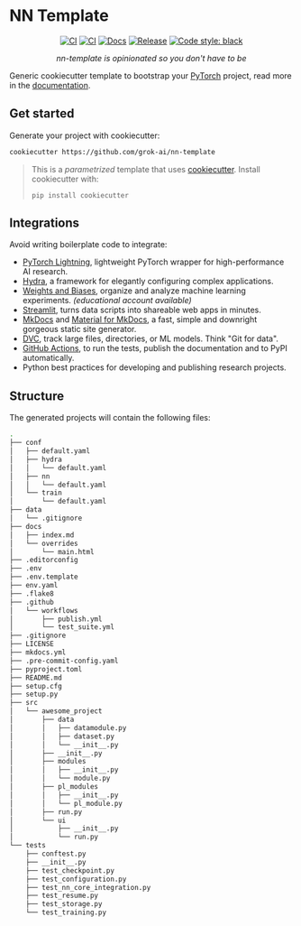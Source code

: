 # NN Template

<p align="center">
    <a href="https://github.com/grok-ai/nn-template/actions/workflows/test_suite.yml"><img alt="CI" src=https://img.shields.io/github/workflow/status/grok-ai/nn-template/Test%20Suite/main?label=main%20checks></a>
    <a href="https://github.com/grok-ai/nn-template/actions/workflows/test_suite.yml"><img alt="CI" src=https://img.shields.io/github/workflow/status/grok-ai/nn-template/Test%20Suite/develop?label=develop%20checks></a>
    <a href="https://grok-ai.github.io/nn-template"><img alt="Docs" src=https://img.shields.io/github/workflow/status/grok-ai/nn-template/pages%20build%20and%20deployment/gh-pages?label=docs></a>
    <a href="https://pypi.org/project/nn-template-core/"><img alt="Release" src="https://img.shields.io/pypi/v/nn-template-core?label=nn-core"></a>
    <a href="https://black.readthedocs.io/en/stable/"><img alt="Code style: black" src="https://img.shields.io/badge/code%20style-black-000000.svg"></a>
</p>

[comment]: <> (<p align="center">)

[comment]: <> (    <a href="https://pytorch.org/get-started/locally/"><img alt="PyTorch" src="https://img.shields.io/badge/-PyTorch-red?logo=pytorch&labelColor=gray"></a>)

[comment]: <> (    <a href="https://pytorchlightning.ai/"><img alt="Lightning" src="https://img.shields.io/badge/code-Lightning-blueviolet"></a>)

[comment]: <> (    <a href="https://hydra.cc/"><img alt="Conf: hydra" src="https://img.shields.io/badge/conf-hydra-blue"></a>)

[comment]: <> (    <a href="https://wandb.ai/site"><img alt="Logging: wandb" src="https://img.shields.io/badge/logging-wandb-yellow"></a>)

[comment]: <> (    <a href="https://dvc.org/"><img alt="Conf: hydra" src="https://img.shields.io/badge/data-dvc-9cf"></a>)

[comment]: <> (    <a href="https://streamlit.io/"><img alt="UI: streamlit" src="https://img.shields.io/badge/ui-streamlit-orange"></a>)

[comment]: <> (</p>)

<p align="center">
    <i>
        nn-template is opinionated so you don't have to be
    </i>
</p>


Generic cookiecutter template to bootstrap your [PyTorch](https://pytorch.org/get-started/locally/) project,
read more in the [documentation](https://grok-ai.github.io/nn-template).

## Get started

Generate your project with cookiecutter:

```bash
cookiecutter https://github.com/grok-ai/nn-template
```

> This is a *parametrized* template that uses [cookiecutter](https://github.com/cookiecutter/cookiecutter).
> Install cookiecutter with:
>
> ```pip install cookiecutter```


## Integrations

Avoid writing boilerplate code to integrate:

- [PyTorch Lightning](https://github.com/PyTorchLightning/pytorch-lightning), lightweight PyTorch wrapper for high-performance AI research.
- [Hydra](https://github.com/facebookresearch/hydra), a framework for elegantly configuring complex applications.
- [Weights and Biases](https://wandb.ai/home), organize and analyze machine learning experiments. *(educational account available)*
- [Streamlit](https://streamlit.io/), turns data scripts into shareable web apps in minutes.
- [MkDocs](https://www.mkdocs.org/) and [Material for MkDocs](https://squidfunk.github.io/mkdocs-material/), a fast, simple and downright gorgeous static site generator.
- [DVC](https://dvc.org/doc/start/data-versioning), track large files, directories, or ML models. Think "Git for data".
- [GitHub Actions](https://github.com/features/actions), to run the tests, publish the documentation and to PyPI automatically.
- Python best practices for developing and publishing research projects.

## Structure

The generated projects will contain the following files:

```bash
.
├── conf
│   ├── default.yaml
│   ├── hydra
│   │   └── default.yaml
│   ├── nn
│   │   └── default.yaml
│   └── train
│       └── default.yaml
├── data
│   └── .gitignore
├── docs
│   ├── index.md
│   └── overrides
│       └── main.html
├── .editorconfig
├── .env
├── .env.template
├── env.yaml
├── .flake8
├── .github
│   └── workflows
│       ├── publish.yml
│       └── test_suite.yml
├── .gitignore
├── LICENSE
├── mkdocs.yml
├── .pre-commit-config.yaml
├── pyproject.toml
├── README.md
├── setup.cfg
├── setup.py
├── src
│   └── awesome_project
│       ├── data
│       │   ├── datamodule.py
│       │   ├── dataset.py
│       │   └── __init__.py
│       ├── __init__.py
│       ├── modules
│       │   ├── __init__.py
│       │   └── module.py
│       ├── pl_modules
│       │   ├── __init__.py
│       │   └── pl_module.py
│       ├── run.py
│       └── ui
│           ├── __init__.py
│           └── run.py
└── tests
    ├── conftest.py
    ├── __init__.py
    ├── test_checkpoint.py
    ├── test_configuration.py
    ├── test_nn_core_integration.py
    ├── test_resume.py
    ├── test_storage.py
    └── test_training.py
```
